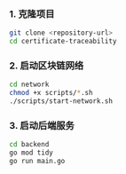 ### 1. 克隆项目
```bash
git clone <repository-url>
cd certificate-traceability
```

### 2. 启动区块链网络
```bash
cd network
chmod +x scripts/*.sh
./scripts/start-network.sh
```

### 3. 启动后端服务
```bash
cd backend
go mod tidy
go run main.go
```
